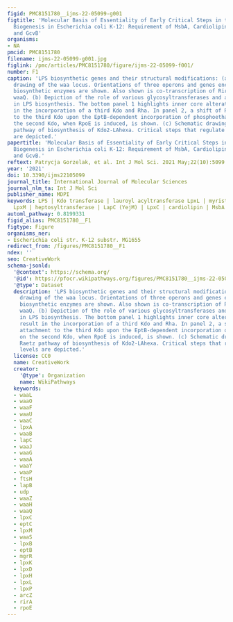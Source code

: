 ```yaml
---
figid: PMC8151780__ijms-22-05099-g001
figtitle: 'Molecular Basis of Essentiality of Early Critical Steps in the Lipopolysaccharide
  Biogenesis in Escherichia coli K-12: Requirement of MsbA, Cardiolipin, LpxL, LpxM
  and GcvB'
organisms:
- NA
pmcid: PMC8151780
filename: ijms-22-05099-g001.jpg
figlink: /pmc/articles/PMC8151780/figure/ijms-22-05099-f001/
number: F1
caption: 'LPS biosynthetic genes and their structural modifications: (a) Schematic
  drawing of the waa locus. Orientations of three operons and genes encoding various
  biosynthetic enzymes are shown. Also shown is co-transcription of RirA sRNA with
  waaQ. (b) Depiction of the role of various glycosyltransferases and acyltransferases
  in LPS biosynthesis. The bottom panel 1 highlights inner core alterations that result
  in the incorporation of a third Kdo and Rha. In panel 2, a shift of Rha attachment
  to the third Kdo upon the EptB-dependent incorporation of phosphoethanolamine on
  the second Kdo, when RpoE is induced, is shown. (c) Schematic drawing of the Raetz
  pathway of biosynthesis of Kdo2-LAhexa. Critical steps that regulate LpxC levels
  are depicted.'
papertitle: 'Molecular Basis of Essentiality of Early Critical Steps in the Lipopolysaccharide
  Biogenesis in Escherichia coli K-12: Requirement of MsbA, Cardiolipin, LpxL, LpxM
  and GcvB.'
reftext: Patrycja Gorzelak, et al. Int J Mol Sci. 2021 May;22(10):5099.
year: '2021'
doi: 10.3390/ijms22105099
journal_title: International Journal of Molecular Sciences
journal_nlm_ta: Int J Mol Sci
publisher_name: MDPI
keywords: LPS | Kdo transferase | lauroyl acyltransferase LpxL | myristoyl transferase
  LpxM | heptosyltransferase | LapC (YejM) | LpxC | cardiolipin | MsbA | GcvB
automl_pathway: 0.8199331
figid_alias: PMC8151780__F1
figtype: Figure
organisms_ner:
- Escherichia coli str. K-12 substr. MG1655
redirect_from: /figures/PMC8151780__F1
ndex: ''
seo: CreativeWork
schema-jsonld:
  '@context': https://schema.org/
  '@id': https://pfocr.wikipathways.org/figures/PMC8151780__ijms-22-05099-g001.html
  '@type': Dataset
  description: 'LPS biosynthetic genes and their structural modifications: (a) Schematic
    drawing of the waa locus. Orientations of three operons and genes encoding various
    biosynthetic enzymes are shown. Also shown is co-transcription of RirA sRNA with
    waaQ. (b) Depiction of the role of various glycosyltransferases and acyltransferases
    in LPS biosynthesis. The bottom panel 1 highlights inner core alterations that
    result in the incorporation of a third Kdo and Rha. In panel 2, a shift of Rha
    attachment to the third Kdo upon the EptB-dependent incorporation of phosphoethanolamine
    on the second Kdo, when RpoE is induced, is shown. (c) Schematic drawing of the
    Raetz pathway of biosynthesis of Kdo2-LAhexa. Critical steps that regulate LpxC
    levels are depicted.'
  license: CC0
  name: CreativeWork
  creator:
    '@type': Organization
    name: WikiPathways
  keywords:
  - waaL
  - waaO
  - waaF
  - waaU
  - waaC
  - lpxA
  - waaB
  - lapC
  - waaJ
  - waaG
  - waaA
  - waaY
  - waaP
  - ftsH
  - lapB
  - udp
  - waaZ
  - waaH
  - waaQ
  - lpxC
  - eptC
  - lpxM
  - waaS
  - lpxB
  - eptB
  - mgrR
  - lpxK
  - lpxD
  - lpxH
  - lpxL
  - lpxP
  - arcZ
  - rirA
  - rpoE
---
```


